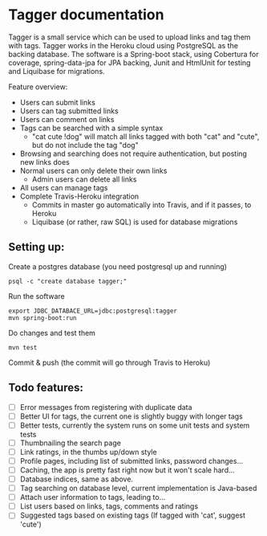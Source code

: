 Tagger documentation
====================

Tagger is a small service which can be used to upload links and tag them with
tags. Tagger works in the Heroku cloud using PostgreSQL as the backing
database. The software is a Spring-boot stack, using Cobertura for coverage,
spring-data-jpa for JPA backing, Junit and HtmlUnit for testing and Liquibase
for migrations.

Feature overview:
- Users can submit links
- Users can tag submitted links
- Users can comment on links
- Tags can be searched with a simple syntax
   - "cat cute !dog" will match all links tagged with both "cat" and "cute",
     but do not include the tag "dog"
- Browsing and searching does not require authentication, but posting new links
  does
- Normal users can only delete their own links
    - Admin users can delete all links
- All users can manage tags
- Complete Travis-Heroku integration
  - Commits in master go automatically into Travis, and if it passes, to Heroku
  - Liquibase (or rather, raw SQL) is used for database migrations

Setting up:
-----------
Create a postgres database (you need postgresql up and running)
```shell
psql -c "create database tagger;"
```
Run the software
```shell
export JDBC_DATABACE_URL=jdbc:postgresql:tagger
mvn spring-boot:run
```
Do changes and test them
```shell
mvn test
```
Commit & push (the commit will go through Travis to Heroku)

Todo features:
--------------

- [ ] Error messages from registering with duplicate data
- [ ] Better UI for tags, the current one is slightly buggy with longer tags
- [ ] Better tests, currently the system runs on some unit tests and system tests
- [ ] Thumbnailing the search page
- [ ] Link ratings, in the thumbs up/down style
- [ ] Profile pages, including list of submitted links, password changes...
- [ ] Caching, the app is pretty fast right now but it won't scale hard...
- [ ] Database indices, same as above.
- [ ] Tag searching on database level, current implementation is Java-based
- [ ] Attach user information to tags, leading to...
- [ ] List users based on links, tags, comments and ratings
- [ ] Suggested tags based on existing tags (If tagged with 'cat', suggest 'cute')
